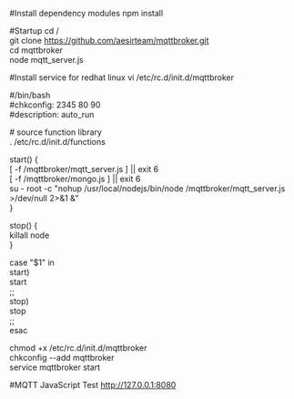 #Install dependency modules
npm install

#Startup
cd /<br>
git clone https://github.com/aesirteam/mqttbroker.git<br>
cd mqttbroker<br>
node mqtt_server.js<br>

#Install service for redhat linux
vi /etc/rc.d/init.d/mqttbroker<br>

\#/bin/bash<br>
\#chkconfig: 2345 80 90<br>
\#description: auto_run<br>

\# source function library<br>
. /etc/rc.d/init.d/functions<br>

start() {<br>
   [ -f /mqttbroker/mqtt_server.js ] || exit 6<br>
   [ -f /mqttbroker/mongo.js ] || exit 6<br>
   su - root -c "nohup /usr/local/nodejs/bin/node /mqttbroker/mqtt_server.js >/dev/null 2>&1 &"<br>
}<br>

stop() {<br>
  killall node<br>
}<br>

case "$1" in<br>
   start)<br>
      start<br>
      ;;<br>
   stop)<br>
      stop<br>
      ;;<br>
 esac<br>

chmod +x /etc/rc.d/init.d/mqttbroker<br>
chkconfig --add mqttbroker<br>
service mqttbroker start<br>

#MQTT JavaScript Test
http://127.0.0.1:8080